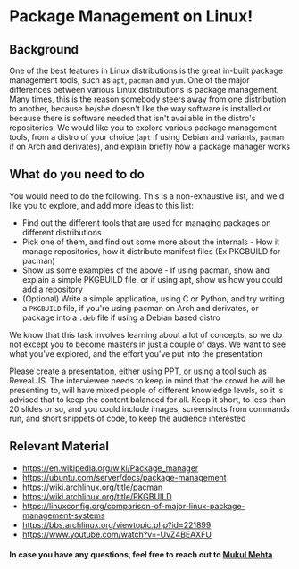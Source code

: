 # Package Management on Linux!

## Background
One of the best features in Linux distributions is the great in-built package management tools, such as `apt`, `pacman` and `yum`. One of the major differences between various Linux distributions is package management. Many times, this is the reason somebody steers away from one distribution to another, because he/she doesn't like the way software is installed or because there is software needed that isn't available in the distro's repositories. We would like you to explore various package management tools, from a distro of your choice (`apt` if using Debian and variants, `pacman` if on Arch and derivates), and explain briefly how a package manager works

## What do you need to do

You would need to do the following. This is a non-exhaustive list, and we'd like you to explore, and add more ideas to this list:
- Find out the different tools that are used for managing packages on different distributions
- Pick one of them, and find out some more about the internals - How it manage repositories, how it distribute manifest files (Ex PKGBUILD for pacman)
- Show us some examples of the above - If using pacman, show and explain a simple PKGBUILD file, or if using apt, show us how you could add a repository
- (Optional) Write a simple application, using C or Python, and try writing a `PKGBUILD` file, if you're using pacman on Arch and derivates, or package into a `.deb` file if using a Debian based distro

We know that this task involves learning about a lot of concepts, so we do not except you to become masters in just a couple of days. We want to see what you've explored, and the effort you've put into the presentation 


Please create a presentation, either using PPT, or using a tool such as Reveal.JS. The interviewee needs to keep in mind that the crowd he will be presenting to, will have mixed people of different knowledge levels, so it is advised that to keep the content balanced for all. Keep it short, to less than 20 slides or so, and you could include images, screenshots from commands run, and short snippets of code, to keep the audience interested


## Relevant Material
- https://en.wikipedia.org/wiki/Package_manager
- https://ubuntu.com/server/docs/package-management
- https://wiki.archlinux.org/title/pacman
- https://wiki.archlinux.org/title/PKGBUILD
- https://linuxconfig.org/comparison-of-major-linux-package-management-systems
- https://bbs.archlinux.org/viewtopic.php?id=221899
- https://www.youtube.com/watch?v=-UvZ4BEAXFU

#### In case you have any questions, feel free to reach out to [Mukul Mehta](mailto:mukul.csiitkgp@gmail.com)
